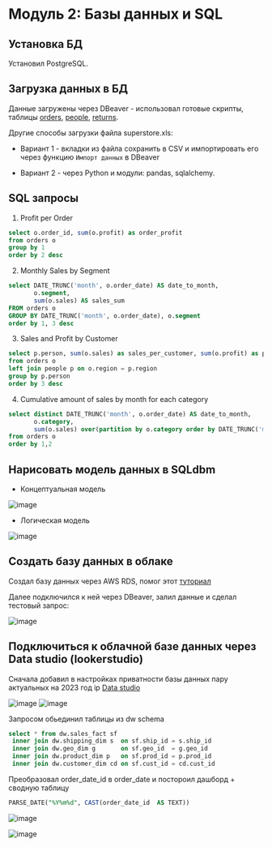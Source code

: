 # Модуль 2: Базы данных и SQL
## Установка БД

Установил PostgreSQL.

## Загрузка данных в БД

Данные загружены через DBeaver - использовал готовые скрипты, таблицы [orders](https://github.com/yanov2708/DE-101/blob/502cb789f45ef2ea207d473c8d36fc9b2b835917/Module2/DBeaver%20scripts/Create_orders.sql), [people](https://github.com/yanov2708/DE-101/blob/502cb789f45ef2ea207d473c8d36fc9b2b835917/Module2/DBeaver%20scripts/Create_people.sql), [returns](https://github.com/yanov2708/DE-101/blob/502cb789f45ef2ea207d473c8d36fc9b2b835917/Module2/DBeaver%20scripts/Create_returns.sql).

Другие способы загрузки файла superstore.xls:
 
- Вариант 1 - вкладки из файла сохранить в CSV и импортировать его через функцию `Импорт данных` в DBeaver 

- Вариант 2 - через Python и модули: pandas, sqlalchemy.

## SQL запросы

1. Profit per Order
```sql
select o.order_id, sum(o.profit) as order_profit 
from orders o 
group by 1
order by 2 desc
```

2. Monthly Sales by Segment
```sql
select DATE_TRUNC('month', o.order_date) AS date_to_month,
	   o.segment,
       sum(o.sales) AS sales_sum
FROM orders o 
GROUP BY DATE_TRUNC('month', o.order_date), o.segment 
order by 1, 3 desc
```

3. Sales and Profit by Customer
```sql
select p.person, sum(o.sales) as sales_per_customer, sum(o.profit) as profit_per_customer  
from orders o 
left join people p on o.region = p.region 
group by p.person 
order by 3 desc 
```

4. Сumulative amount of sales by month for each category
```sql
select distinct DATE_TRUNC('month', o.order_date) AS date_to_month,
	   o.category,
	   sum(o.sales) over(partition by o.category order by DATE_TRUNC('month', o.order_date))   
from orders o 
order by 1,2	
```

## Нарисовать модель данных в SQLdbm

* Концептуальная модель

![image](https://user-images.githubusercontent.com/98317081/220677412-fde2e0a0-c227-413a-a669-ae3b80a77119.png)

* Логическая модель

![image](https://user-images.githubusercontent.com/98317081/220660251-65aed5e3-9a39-4e3a-b272-32541c3a49e0.png)

 

## Создать базу данных в облаке

Создал базу данных через AWS RDS, помог этот [туториал](https://github.com/Data-Learn/data-engineering/blob/4d4d30ecfac25e5fc9d45bc00cbf5a99e25df049/how-to/how_to_amazon_rds.md)

Далее подключился к ней через DBeaver, залил данные и сделал тестовый запрос:

![image](https://user-images.githubusercontent.com/98317081/220681818-c852c8ad-2a39-4ea9-a60a-d3980cfaba76.png)


## Подключиться к облачной базе данных через Data studio (lookerstudio)

Сначала добавил в настройках приватности базы данных пару актуальных на 2023 год ip [Data studio](https://support.google.com/looker-studio/answer/7288010?hl=en&ref_topic=7332343#zippy=%2Cin-this-article)

![image](https://user-images.githubusercontent.com/98317081/221028088-47349d0d-525c-41e0-a384-7f6722fdbe66.png)
![image](https://user-images.githubusercontent.com/98317081/221028137-425e9b70-a5a4-4c98-a4ff-e4fbacf100f8.png)

Запросом обьединил таблицы из dw schema
```sql
select * from dw.sales_fact sf
 inner join dw.shipping_dim s  on sf.ship_id = s.ship_id
 inner join dw.geo_dim g       on sf.geo_id  = g.geo_id
 inner join dw.product_dim p   on sf.prod_id = p.prod_id
 inner join dw.customer_dim cd on sf.cust_id = cd.cust_id
```

Преобразовал order_date_id в order_date и постороил дашборд + сводную таблицу
```sql
PARSE_DATE("%Y%m%d", CAST(order_date_id  AS TEXT))
```
![image](https://user-images.githubusercontent.com/98317081/221157723-79307215-5129-4877-b045-e51861dae578.png)

![image](https://user-images.githubusercontent.com/98317081/221156249-6f6df192-504f-4e84-b35e-c273e11b4e5b.png)

